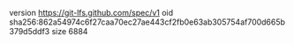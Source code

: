 version https://git-lfs.github.com/spec/v1
oid sha256:862a54974c6f27caa70ec27ae443cf2fb0e63ab305754af700d665b379d5ddf3
size 6884

